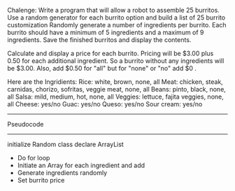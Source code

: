 Chalenge: Write a program that will allow a robot to assemble 25 burritos. 
Use a random generator for each burrito option and build a list of 25 burrito customization Randomly generate a number of ingredients per burrito. 
Each burrito should have a minimum of 5 ingredients and a maximum of 9 ingredients. Save the finished burritos and display the contents.

Calculate and display a price for each burrito. 
Pricing will be $3.00 plus 0.50 for each additional ingredient. 
So a burrito without any ingredients will be $3.00. 
Also, add $0.50 for "all" but for "none" or "no" add $0 . 

Here are the Ingridients:
Rice: white, brown, none, all
Meat: chicken, steak, carnidas, chorizo, sofritas, veggie meat, none, all
Beans: pinto, black, none, all
Salsa: mild, medium, hot, none, all
Veggies: lettuce, fajita veggies, none, all
Cheese: yes/no
Guac: yes/no
Queso: yes/no
Sour cream: yes/no

*****************************
Pseudocode 
****************************

initialize Random class declare ArrayList
* Do for loop
* Initiate an Array for each ingredient and add
* Generate ingredients randomly
* Set burrito price
